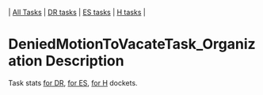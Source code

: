 | [All Tasks](../alltasks.md) | [DR tasks](../docs-DR/tasklist.md) | [ES tasks](../docs-ES/tasklist.md) | [H tasks](../docs-H/tasklist.md) |
# DeniedMotionToVacateTask_Organization Description

Task stats [for DR](../docs-DR/DeniedMotionToVacateTask_Organization.md), [for ES](../docs-ES/DeniedMotionToVacateTask_Organization.md), [for H](../docs-H/DeniedMotionToVacateTask_Organization.md) dockets.

